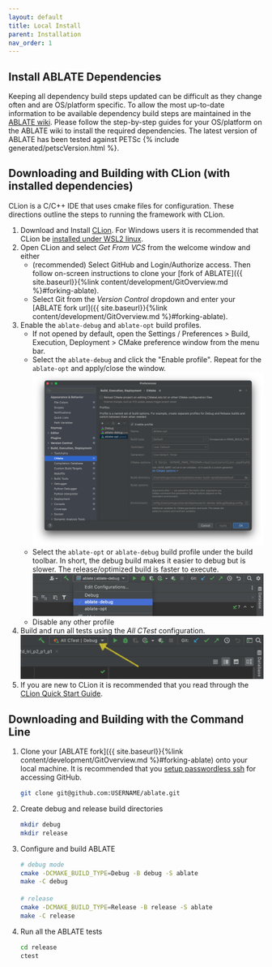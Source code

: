 ```yaml
---
layout: default
title: Local Install
parent: Installation
nav_order: 1
---
```


## Install ABLATE Dependencies
Keeping all dependency build steps updated can be difficult as they change often and are OS/platform specific. To allow the most up-to-date information to be available dependency build steps are maintained in the [ABLATE wiki](https://github.com/UBCHREST/ablate/wiki).  Please follow the step-by-step guides for your OS/platform on the ABLATE wiki to install the required dependencies. The latest version of ABLATE has been tested against PETSc {% include generated/petscVersion.html %}.

## Downloading and Building with CLion (with installed dependencies)
CLion is a C/C++ IDE that uses cmake files for configuration. These directions outline the steps to running the framework with CLion.
1. Download and Install [CLion](https://www.jetbrains.com/clion/). For Windows users it is recommended that CLion be [installed under WSL2 linux](https://docs.microsoft.com/en-us/windows/wsl/tutorials/gui-apps).
2. Open CLion and select *Get From VCS* from the welcome window and either
   - (recommended) Select GitHub and Login/Authorize access. Then follow on-screen instructions to clone your [fork of ABLATE]({{ site.baseurl}}{%link content/development/GitOverview.md  %}#forking-ablate).
   - Select Git from the *Version Control* dropdown and enter your [ABLATE fork url]({{ site.baseurl}}{%link content/development/GitOverview.md  %}#forking-ablate).
3. Enable the ```ablate-debug``` and ```ablate-opt``` build profiles.
   - If not opened by default, open the  Settings / Preferences > Build, Execution, Deployment > CMake preference window from the menu bar.
   - Select the ```ablate-debug``` and click the "Enable profile". Repeat for the ```ablate-opt``` and apply/close the window.
     ![clion cmake profiles](assets/clion_cmake_profiles.png)
   - Select the ```ablate-opt``` or ```ablate-debug``` build profile under the build toolbar.  In short, the debug build makes it easier to debug but is slower.  The release/optimized build is faster to execute.
     ![clion cmake select build profile](assets/clion_cmake_select_build_profile.png)
   - Disable any other profile
4. Build and run all tests using the *All CTest* configuration.
   ![Clion All CTest configuration location](assets/clion_ctest_configuration.png)
5. If you are new to CLion it is recommended that you read through the [CLion Quick Start Guide](https://www.jetbrains.com/help/clion/clion-quick-start-guide.html).

## Downloading and Building with the Command Line
1. Clone your [ABLATE fork]({{ site.baseurl}}{%link content/development/GitOverview.md  %}#forking-ablate) onto your local machine. It is recommended that you [setup passwordless ssh](https://docs.github.com/en/github/authenticating-to-github/adding-a-new-ssh-key-to-your-github-account) for accessing GitHub.
   ```bash
   git clone git@github.com:USERNAME/ablate.git
   ```
2. Create debug and release build directories
    ```bash
    mkdir debug
    mkdir release
    ```
3. Configure and build ABLATE
    ```bash
    # debug mode
    cmake -DCMAKE_BUILD_TYPE=Debug -B debug -S ablate
    make -C debug

    # release
    cmake -DCMAKE_BUILD_TYPE=Release -B release -S ablate
    make -C release
    ```
4. Run all the ABLATE tests
   ```bash
   cd release
   ctest
   ```